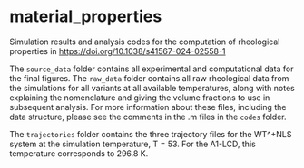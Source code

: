 # material_properties

Simulation results and analysis codes for the computation of rheological properties in https://doi.org/10.1038/s41567-024-02558-1

The `source_data` folder contains all experimental and computational data for the final figures. The `raw_data` folder contains all raw rheological data from the simulations for all variants at all available temperatures, along with notes explaining the nomenclature and giving the volume fractions to use in subsequent analysis. For more information about these files, including the data structure, please see the comments in the .m files in the `codes` folder.

The `trajectories` folder contains the three trajectory files for the WT^+NLS system at the simulation temperature, T = 53. For the A1-LCD, this temperature corresponds to 296.8 K.

